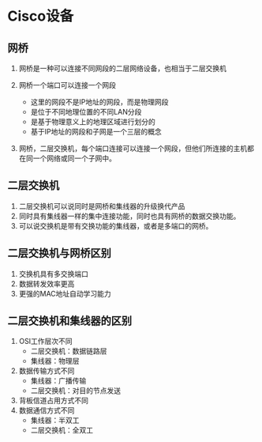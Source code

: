 <!--
 * @Author: Outsider
 * @Date: 2022-06-02 12:12:20
 * @LastEditors: Outsider
 * @LastEditTime: 2022-06-02 12:37:21
 * @Description: In User Settings Edit
 * @FilePath: \Notes\Cisco\devic.md
-->
# Cisco设备

## 网桥

1. 网桥是一种可以连接不同网段的二层网络设备，也相当于二层交换机
2. 网桥一个端口可以连接一个网段
   - 这里的网段不是IP地址的网段，而是物理网段
   - 是位于不同地理位置的不同LAN分段
   - 是基于物理意义上的地理区域进行划分的
   - 基于IP地址的网段和子网是一个三层的概念
  
3. 网桥，二层交换机，每个端口连接可以连接一个网段，但他们所连接的主机都在同一个网络或同一个子网中。

## 二层交换机
1. 二层交换机可以说同时是网桥和集线器的升级换代产品
2. 同时具有集线器一样的集中连接功能，同时也具有网桥的数据交换功能。
3. 可以说交换机是带有交换功能的集线器，或者是多端口的网桥。

## 二层交换机与网桥区别
1. 交换机具有多交换端口
2. 数据转发效率更高
3. 更强的MAC地址自动学习能力
## 二层交换机和集线器的区别
1. OSI工作层次不同
   - 二层交换机：数据链路层
   - 集线器：物理层
2. 数据传输方式不同
   - 集线器：广播传输
   - 二层交换机：对目的节点发送
3. 背板信道占用方式不同
4. 数据通信方式不同
   - 集线器：半双工
   - 二层交换机：全双工